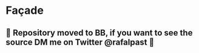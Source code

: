 # Façade

## :goat: Repository moved to BB, if you want to see the source DM me on Twitter @rafalpast :horse:

